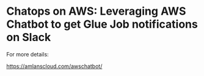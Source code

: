 # Chatops on AWS: Leveraging AWS Chatbot to get Glue Job notifications on Slack  

For more details:  

https://amlanscloud.com/awschatbot/